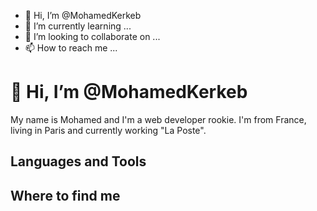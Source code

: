 - 👋 Hi, I’m @MohamedKerkeb 
- 🌱 I’m currently learning ...
- 💞️ I’m looking to collaborate on ...
- 📫 How to reach me ...

<!---
MohamedKerkeb/MohamedKerkeb is a ✨ special ✨ repository because its `README.md` (this file) appears on your GitHub profile.
You can click the Preview link to take a look at your changes.
--->

# 👋 Hi, I’m @MohamedKerkeb 

My name is Mohamed and I'm a web developer rookie. I'm from France, living in Paris and currently working "La Poste".

## Languages and Tools



## Where to find me
